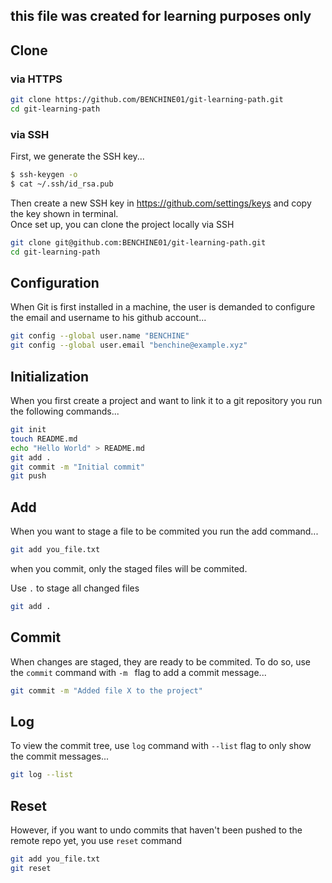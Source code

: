 ## this file was created for learning purposes only

## Clone 
### via HTTPS
```sh
git clone https://github.com/BENCHINE01/git-learning-path.git
cd git-learning-path
```

### via SSH
First, we generate the SSH key...
```sh
$ ssh-keygen -o
$ cat ~/.ssh/id_rsa.pub
```
Then create a new SSH key in https://github.com/settings/keys and copy the key shown in terminal. <br>
Once set up, you can clone the project locally via SSH 

```sh
git clone git@github.com:BENCHINE01/git-learning-path.git
cd git-learning-path
```

## Configuration
When Git is first installed in a machine, the user is demanded to configure the email and username to his github account...

```sh
git config --global user.name "BENCHINE"
git config --global user.email "benchine@example.xyz"
```

## Initialization 
When you first create a project and want to link it to a git repository you run the following commands...

```sh
git init 
touch README.md
echo "Hello World" > README.md
git add .
git commit -m "Initial commit"
git push
```

## Add 
When you want to stage a file to be commited you run the add command...

```sh
git add you_file.txt
```

when you commit, only the staged files will be commited.

Use `.` to stage all changed files 

```sh
git add .
```

## Commit 
When changes are staged, they are ready to be commited.
To do so, use the `commit` command with `-m ` flag to add a commit message...
```sh
git commit -m "Added file X to the project"
```

## Log
To view the commit tree, use `log` command with `--list` flag to only show the commit messages...
```sh
git log --list
```

## Reset 
However, if you want to undo commits that haven't been pushed to the remote repo yet, you use `reset` command 

```sh
git add you_file.txt
git reset 
```